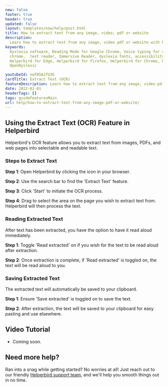 ```yaml
---
new: false
footer: true
header: true
updated: false
layout: templates/new/help/post.html
title: How to extract text from any image, video, pdf or website
description:
  Learn how to extract text from any image, video pdf or website with Helperbirds OCR feature extension.
keywords:
  Dyslexia software, Reading Mode for Google Chrome, Voice typing for chrome, Text to speech for
  chrome,  text reader, Immersive Reader, dyslexia fonts, accessibility software, dyslexia software,
  Helperbird for Edge, Helperbird for Firefox, Helperbird for Chrome, Opendyslexic for Chrome,
  OpenDyslexic

youtubeId: vwT8SAJfU3E
cardTitle: Extract Text (OCR)
featureDescription: Learn how to extract text from any image, video pdf or website with Helperbirds OCR feature extension.
date: 2022-02-01
headerTags: []
tags: guideFeaturesMain
url: help/how-to-extract-text-from-any-image-pdf-or-website/
---
```





## Using the Extract Text (OCR) Feature in Helperbird

Helperbird's OCR feature allows you to extract text from images, PDFs, and web pages into selectable and readable text.

### Steps to Extract Text

**Step 1**: Open Helperbird by clicking the icon in your browser.

**Step 2**: Use the search bar to find the 'Extract Text' feature.

**Step 3**: Click 'Start' to initiate the OCR process.

**Step 4**: Drag to select the area on the page you wish to extract text from. Helperbird will then process the text.

### Reading Extracted Text

After text has been extracted, you have the option to have it read aloud immediately.

**Step 1**: Toggle 'Read extracted' on if you wish for the text to be read aloud after extraction.

**Step 2**: Once extraction is complete, if 'Read extracted' is toggled on, the text will be read aloud to you.

### Saving Extracted Text

The extracted text will automatically be saved to your clipboard.

**Step 1**: Ensure 'Save extracted' is toggled on to save the text.

**Step 2**: After extraction, the text will be saved to your clipboard for easy pasting and use elsewhere.


## Video Tutorial

- Coming soon.

## Need more help?

Ran into a snag while getting started? No worries at all! Just reach out to our friendly [Helperbird support team](/support/), and we'll help you smooth things out in no time.




